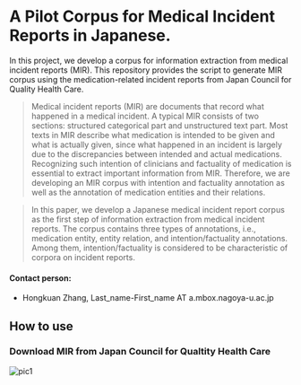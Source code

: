 # A Pilot Corpus for Medical Incident Reports in Japanese.
In this project, we develop a corpus for information extraction from medical incident reports (MIR). This repository provides the script to generate MIR corpus using the medication-related incident reports from Japan Council for Quality Health Care.

> Medical incident reports (MIR) are documents that record what happened in a medical incident. A typical MIR consists of two sections: structured categorical part and unstructured text part. Most texts in MIR describe what medication is intended to be given and what is actually given, since what happened in an incident is largely due to the discrepancies between intended and actual medications. Recognizing such intention of clinicians and factuality of medication is essential to extract important information from MIR. Therefore, we are developing an MIR corpus with intention and factuality annotation as well as the annotation of medication entities and their relations. 

>In this paper, we develop a Japanese medical incident report corpus as the first step of information extraction from medical incident reports. The corpus contains three types of annotations, i.e., medication entity, entity relation, and intention/factuality annotations. Among them, intention/factuality is considered to be characteristic of corpora on incident reports. 

#### Contact person:
* Hongkuan Zhang, Last_name-First_name AT a.mbox.nagoya-u.ac.jp

## How to use
### Download MIR from Japan Council for Qualtity Health Care
![pic1](https://github.com/zhkleciel/JQMIR/blob/master/pics/pic1.png)
